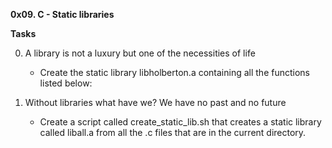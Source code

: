 **0x09. C - Static libraries**

**Tasks**

0. A library is not a luxury but one of the necessities of life 
	- Create the static library libholberton.a containing all the functions listed below:

1. Without libraries what have we? We have no past and no future 
	- Create a script called create_static_lib.sh that creates a static library called liball.a from all the .c files that are in the current directory.
